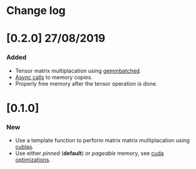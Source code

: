 # Change log

# [0.2.0] 27/08/2019
### Added
 - Tensor matrix multiplacation using [gemmbatched](https://docs.nvidia.com/cuda/cublas/index.html#cublas-lt-t-gt-gemmbatched).
 - [Async calls](https://docs.nvidia.com/cuda/cuda-runtime-api/group__CUDART__MEMORY.html#group__CUDART__MEMORY_1g85073372f776b4c4d5f89f7124b7bf79) to memory copies.
 - Properly free memory after the tensor operation is done.

# [0.1.0]

### New
 - Use a template function to perform matrix matrix multiplacation using [cublas](https://docs.nvidia.com/cuda/cublas/index.html).
 - Use either *pinned* (**default**) or *pageable* memory, see [cuda optimizations](https://devblogs.nvidia.com/how-optimize-data-transfers-cuda-cc/).
